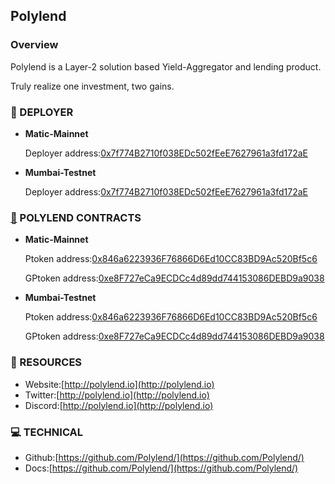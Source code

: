 ## Polylend

### Overview

Polylend is a Layer-2 solution based Yield-Aggregator and lending product.

Truly realize one investment, two gains.

### :tropical_fish: DEPLOYER

- **Matic-Mainnet**

  Deployer address:[0x7f774B2710f038EDc502fEeE7627961a3fd172aE](https://mumbai.polygonscan.com/address/0x7f774B2710f038EDc502fEeE7627961a3fd172aE)

- **Mumbai-Testnet**

  Deployer address:[0x7f774B2710f038EDc502fEeE7627961a3fd172aE](https://mumbai.polygonscan.com/address/0x7f774B2710f038EDc502fEeE7627961a3fd172aE)

### [👋](https://www.emojiall.com/zh-hans/emoji/👋) POLYLEND CONTRACTS

- **Matic-Mainnet**

  Ptoken address:[0x846a6223936F76866D6Ed10CC83BD9Ac520Bf5c6](https://mumbai.polygonscan.com/address/0x846a6223936F76866D6Ed10CC83BD9Ac520Bf5c6)

  GPtoken address:[0xe8F727eCa9ECDCc4d89dd744153086DEBD9a9038](https://mumbai.polygonscan.com/address/0xe8F727eCa9ECDCc4d89dd744153086DEBD9a9038)

- **Mumbai-Testnet**

  Ptoken address:[0x846a6223936F76866D6Ed10CC83BD9Ac520Bf5c6](https://mumbai.polygonscan.com/address/0x846a6223936F76866D6Ed10CC83BD9Ac520Bf5c6)

  GPtoken address:[0xe8F727eCa9ECDCc4d89dd744153086DEBD9a9038](https://mumbai.polygonscan.com/address/0xe8F727eCa9ECDCc4d89dd744153086DEBD9a9038)

### 🧐 RESOURCES

- Website:[http://polylend.io](http://polylend.io)
- Twitter:[http://polylend.io](http://polylend.io)
- Discord:[http://polylend.io](http://polylend.io)

### 💻 TECHNICAL

- Github:[https://github.com/Polylend/](https://github.com/Polylend/)
- Docs:[https://github.com/Polylend/](https://github.com/Polylend/)
